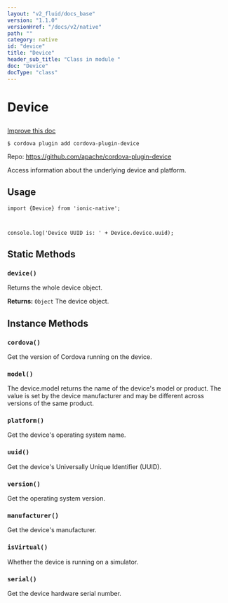 ```yaml
---
layout: "v2_fluid/docs_base"
version: "1.1.0"
versionHref: "/docs/v2/native"
path: ""
category: native
id: "device"
title: "Device"
header_sub_title: "Class in module "
doc: "Device"
docType: "class"
---
```









<h1 class="api-title">

  
  Device
  

  

  

</h1>

<a class="improve-v2-docs" href='http://github.com/driftyco/ionic-native/edit/master/src/plugins/device.ts#L26'>
  Improve this doc
</a>





<!-- decorators -->

<pre><code>$ cordova plugin add cordova-plugin-device</code></pre>
<p>Repo:
  <a href="https://github.com/apache/cordova-plugin-device">
    https://github.com/apache/cordova-plugin-device
  </a>
</p>

<!-- description -->

<p>Access information about the underlying device and platform.</p>



<!-- @usage tag -->

<h2>Usage</h2>

<pre><code class="lang-js">import {Device} from &#39;ionic-native&#39;;



console.log(&#39;Device UUID is: &#39; + Device.device.uuid);
</code></pre>




<!-- @property tags -->
<h2>Static Methods</h2>
<div id="device"></div>
<h3><code>device()</code>

</h3>

Returns the whole device object.







<div class="return-value" markdown="1">
  <i class="icon ion-arrow-return-left"></i>
  <b>Returns:</b> 
<code>Object</code> The device object.
</div>




<!-- methods on the class -->

<h2>Instance Methods</h2>

<div id="cordova"></div>

<h3>
  <code>cordova()</code>


</h3>

Get the version of Cordova running on the device.











<div id="model"></div>

<h3>
  <code>model()</code>


</h3>

The device.model returns the name of the device's model or product. The value is set
by the device manufacturer and may be different across versions of the same product.











<div id="platform"></div>

<h3>
  <code>platform()</code>


</h3>

Get the device's operating system name.











<div id="uuid"></div>

<h3>
  <code>uuid()</code>


</h3>

Get the device's Universally Unique Identifier (UUID).











<div id="version"></div>

<h3>
  <code>version()</code>


</h3>

Get the operating system version.











<div id="manufacturer"></div>

<h3>
  <code>manufacturer()</code>


</h3>

Get the device's manufacturer.











<div id="isVirtual"></div>

<h3>
  <code>isVirtual()</code>


</h3>

Whether the device is running on a simulator.











<div id="serial"></div>

<h3>
  <code>serial()</code>


</h3>

Get the device hardware serial number.









<!-- related link --><!-- end content block -->


<!-- end body block -->

